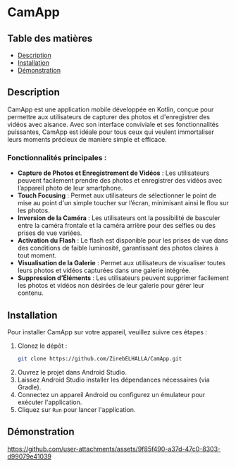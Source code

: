 # CamApp

## Table des matières
- [Description](#description)
- [Installation](#installation)
- [Démonstration](#démonstration)

## Description

CamApp est une application mobile développée en Kotlin, conçue pour permettre aux utilisateurs de capturer des photos et d'enregistrer des vidéos avec aisance. Avec son interface conviviale et ses fonctionnalités puissantes, CamApp est idéale pour tous ceux qui veulent immortaliser leurs moments précieux de manière simple et efficace.

### Fonctionnalités principales :
- **Capture de Photos et Enregistrement de Vidéos** : Les utilisateurs peuvent facilement prendre des photos et enregistrer des vidéos avec l’appareil photo de leur smartphone.
- **Touch Focusing** : Permet aux utilisateurs de sélectionner le point de mise au point d'un simple toucher sur l’écran, minimisant ainsi le flou sur les photos.
- **Inversion de la Caméra** : Les utilisateurs ont la possibilité de basculer entre la caméra frontale et la caméra arrière pour des selfies ou des prises de vue variées.
- **Activation du Flash** : Le flash est disponible pour les prises de vue dans des conditions de faible luminosité, garantissant des photos claires à tout moment.
- **Visualisation de la Galerie** : Permet aux utilisateurs de visualiser toutes leurs photos et vidéos capturées dans une galerie intégrée.
- **Suppression d’Éléments** : Les utilisateurs peuvent supprimer facilement les photos et vidéos non désirées de leur galerie pour gérer leur contenu.

## Installation

Pour installer CamApp sur votre appareil, veuillez suivre ces étapes :

1. Clonez le dépôt :
   ```bash
   git clone https://github.com/ZinebELHALLA/CamApp.git
   ```
2. Ouvrez le projet dans Android Studio.
3. Laissez Android Studio installer les dépendances nécessaires (via Gradle).
4. Connectez un appareil Android ou configurez un émulateur pour exécuter l'application.
5. Cliquez sur `Run` pour lancer l'application.

## Démonstration
https://github.com/user-attachments/assets/9f85f490-a37d-47c0-8303-d99079e41039

